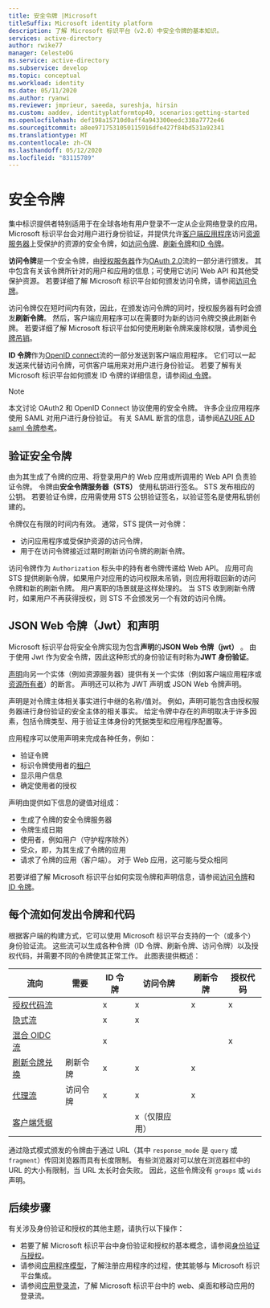 ```yaml
---
title: 安全令牌 |Microsoft
titleSuffix: Microsoft identity platform
description: 了解 Microsoft 标识平台（v2.0）中安全令牌的基本知识。
services: active-directory
author: rwike77
manager: CelesteDG
ms.service: active-directory
ms.subservice: develop
ms.topic: conceptual
ms.workload: identity
ms.date: 05/11/2020
ms.author: ryanwi
ms.reviewer: jmprieur, saeeda, sureshja, hirsin
ms.custom: aaddev, identityplatformtop40, scenarios:getting-started
ms.openlocfilehash: def198a15710d0aff4a943300eedc338a7772e46
ms.sourcegitcommit: a8ee9717531050115916dfe427f84bd531a92341
ms.translationtype: MT
ms.contentlocale: zh-CN
ms.lasthandoff: 05/12/2020
ms.locfileid: "83115789"
---
```

# <a name="security-tokens"></a>安全令牌

集中标识提供者特别适用于在全球各地有用户登录不一定从企业网络登录的应用。 Microsoft 标识平台会对用户进行身份验证，并提供允许[客户端应用程序](developer-glossary.md#client-application)访问[资源服务器](developer-glossary.md#resource-server)上受保护的资源的安全令牌，如[访问令牌](developer-glossary.md#access-token)、[刷新令牌](developer-glossary.md#refresh-token)和[ID 令牌](developer-glossary.md#id-token)。

**访问令牌**是一个安全令牌，由[授权服务器](developer-glossary.md#authorization-server)作为[OAuth 2.0](active-directory-v2-protocols.md)流的一部分进行颁发。 其中包含有关该令牌所针对的用户和应用的信息；可使用它访问 Web API 和其他受保护资源。 若要详细了解 Microsoft 标识平台如何颁发访问令牌，请参阅[访问令牌](access-tokens.md)。

访问令牌仅在短时间内有效，因此，在颁发访问令牌的同时，授权服务器有时会颁发**刷新令牌**。 然后，客户端应用程序可以在需要时为新的访问令牌交换此刷新令牌。 若要详细了解 Microsoft 标识平台如何使用刷新令牌来废除权限，请参阅[令牌吊销](access-tokens.md#token-revocation)。

**ID 令牌**作为[OpenID connect](v2-protocols-oidc.md)流的一部分发送到客户端应用程序。 它们可以一起发送来代替访问令牌，可供客户端用来对用户进行身份验证。 若要了解有关 Microsoft 标识平台如何颁发 ID 令牌的详细信息，请参阅[id 令牌](id-tokens.md)。

> [!NOTE]
> 本文讨论 OAuth2 和 OpenID Connect 协议使用的安全令牌。 许多企业应用程序使用 SAML 对用户进行身份验证。 有关 SAML 断言的信息，请参阅[AZURE AD saml 令牌参考](reference-saml-tokens.md)。

## <a name="validating-security-tokens"></a>验证安全令牌

由为其生成了令牌的应用、将登录用户的 Web 应用或所调用的 Web API 负责验证令牌。 令牌由**安全令牌服务器（STS）** 使用私钥进行签名。 STS 发布相应的公钥。 若要验证令牌，应用需使用 STS 公钥验证签名，以验证签名是使用私钥创建的。

令牌仅在有限的时间内有效。 通常，STS 提供一对令牌：

* 访问应用程序或受保护资源的访问令牌，
* 用于在访问令牌接近过期时刷新访问令牌的刷新令牌。

访问令牌作为 `Authorization` 标头中的持有者令牌传递给 Web API。 应用可向 STS 提供刷新令牌，如果用户对应用的访问权限未吊销，则应用将取回新的访问令牌和新的刷新令牌。 用户离职的场景就是这样处理的。 当 STS 收到刷新令牌时，如果用户不再获得授权，则 STS 不会颁发另一个有效的访问令牌。

## <a name="json-web-tokens-jwts-and-claims"></a>JSON Web 令牌（Jwt）和声明

Microsoft 标识平台将安全令牌实现为包含**声明**的**JSON Web 令牌（jwt）** 。 由于使用 Jwt 作为安全令牌，因此这种形式的身份验证有时称为**JWT 身份验证**。

[声明](developer-glossary.md#claim)向另一个实体（例如资源服务器）提供有关一个实体（例如客户端应用程序或[资源所有者](developer-glossary.md#resource-owner)）的断言。 声明还可以称为 JWT 声明或 JSON Web 令牌声明。

声明是对令牌主体相关事实进行中继的名称/值对。 例如，声明可能包含由授权服务器进行身份验证的安全主体的相关事实。 给定令牌中存在的声明取决于许多因素，包括令牌类型、用于验证主体身份的凭据类型和应用程序配置等。

应用程序可以使用声明来完成各种任务，例如：

* 验证令牌
* 标识令牌使用者的[租户](developer-glossary.md#tenant)
* 显示用户信息
* 确定使用者的授权

声明由提供如下信息的键值对组成：

* 生成了令牌的安全令牌服务器
* 令牌生成日期
* 使用者，例如用户（守护程序除外）
* 受众，即，为其生成了令牌的应用
* 请求了令牌的应用（客户端）。 对于 Web 应用，这可能与受众相同

若要详细了解 Microsoft 标识平台如何实现令牌和声明信息，请参阅[访问令牌](access-tokens.md)和[ID 令牌](id-tokens.md)。

## <a name="how-each-flow-emits-tokens-and-codes"></a>每个流如何发出令牌和代码

根据客户端的构建方式，它可以使用 Microsoft 标识平台支持的一个（或多个）身份验证流。 这些流可以生成各种令牌（ID 令牌、刷新令牌、访问令牌）以及授权代码，并需要不同的令牌使其正常工作。 此图表提供概述：

|流向 | 需要 | ID 令牌 | 访问令牌 | 刷新令牌 | 授权代码 |
|-----|----------|----------|--------------|---------------|--------------------|
|[授权代码流](v2-oauth2-auth-code-flow.md) | | x | x | x | x|
|[隐式流](v2-oauth2-implicit-grant-flow.md) | | x        | x    |      |                    |
|[混合 OIDC 流](v2-protocols-oidc.md#get-access-tokens)| | x  | |          |            x   |
|[刷新令牌兑换](v2-oauth2-auth-code-flow.md#refresh-the-access-token) | 刷新令牌 | x | x | x| |
|[代理流](v2-oauth2-on-behalf-of-flow.md) | 访问令牌| x| x| x| |
|[客户端凭据](v2-oauth2-client-creds-grant-flow.md) | | | x（仅限应用）| | |

通过隐式模式颁发的令牌由于通过 URL（其中 `response_mode` 是 `query` 或 `fragment`）传回浏览器而具有长度限制。  有些浏览器对可以放在浏览器栏中的 URL 的大小有限制，当 URL 太长时会失败。  因此，这些令牌没有 `groups` 或 `wids` 声明。

## <a name="next-steps"></a>后续步骤

有关涉及身份验证和授权的其他主题，请执行以下操作：

* 若要了解 Microsoft 标识平台中身份验证和授权的基本概念，请参阅[身份验证与授权](authentication-vs-authorization.md)。
* 请参阅[应用程序模型](application-model.md)，了解注册应用程序的过程，使其能够与 Microsoft 标识平台集成。
* 请参阅[应用登录流](app-sign-in-flow.md)，了解 Microsoft 标识平台中的 web、桌面和移动应用的登录流。

